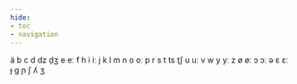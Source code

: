 ```yaml
---
hide:
- toc
- navigation
---
```

ä
b
c
d
dz
d̠ʒ
e
eː
f
h
i
iː
j
k
l
m
n
o
oː
p
r
s
t
ts
t̠ʃ
u
uː
v
w
y
yː
z
ø
øː
ɔ
ɔː
ə
ɛ
ɛː
ɟ
ɡ
ɲ
ʃ
ʎ
ʒ
